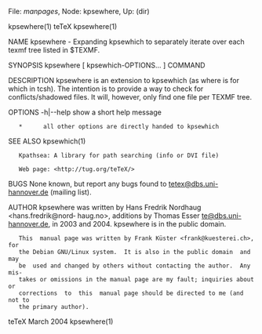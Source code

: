 File: *manpages*,  Node: kpsewhere,  Up: (dir)

kpsewhere(1)                         teTeX                        kpsewhere(1)



NAME
       kpsewhere  -  Expanding kpsewhich to separately iterate over each texmf
       tree listed in $TEXMF.

SYNOPSIS
       kpsewhere  [ kpsewhich-OPTIONS... ] COMMAND

DESCRIPTION
       kpsewhere is an extension to kpsewhich (as where is for which in tcsh).
       The  intention  is  to  provide  a  way to check for conflicts/shadowed
       files. It will, however, only find one file per TEXMF tree.

OPTIONS
       -h|--help
              show a short help message

       *      all other options are directly handed to kpsewhich

SEE ALSO
       kpsewhich(1)

       Kpathsea: A library for path searching (info or DVI file)

       Web page: <http://tug.org/teTeX/>

BUGS
       None known, but report any bugs  found  to  <tetex@dbs.uni-hannover.de>
       (mailing list).

AUTHOR
       kpsewhere  was  written  by  Hans  Fredrik Nordhaug <hans.fredrik@nord‐
       haug.no>, additions by Thomas Esser <te@dbs.uni-hannover.de>,  in  2003
       and 2004.  kpsewhere is in the public domain.

       This  manual page was written by Frank Küster <frank@kuesterei.ch>, for
       the Debian GNU/Linux system.  It is also in the public domain  and  may
       be  used and changed by others without contacting the author.  Any mis‐
       takes or omissions in the manual page are my fault; inquiries about  or
       corrections  to  this  manual page should be directed to me (and not to
       the primary author).



teTeX                             March 2004                      kpsewhere(1)
